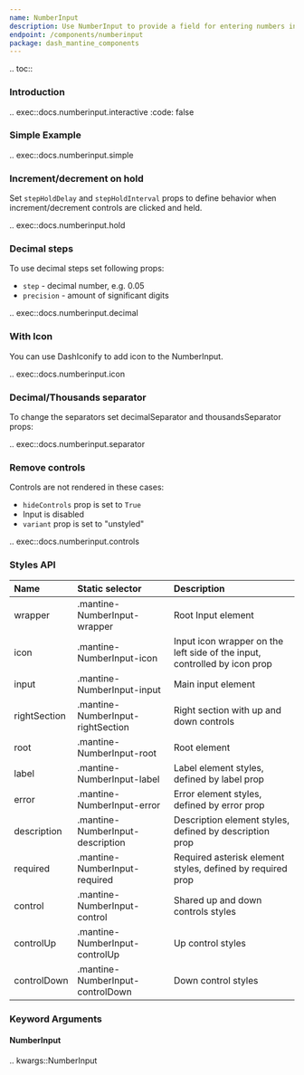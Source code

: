 ```yaml
---
name: NumberInput
description: Use NumberInput to provide a field for entering numbers in your app with ability to set min, max and step.
endpoint: /components/numberinput
package: dash_mantine_components
---
```


.. toc::

### Introduction

.. exec::docs.numberinput.interactive
    :code: false

### Simple Example

.. exec::docs.numberinput.simple

### Increment/decrement on hold

Set `stepHoldDelay` and `stepHoldInterval` props to define behavior when increment/decrement controls are clicked and 
held.

.. exec::docs.numberinput.hold

### Decimal steps

To use decimal steps set following props:
* `step` - decimal number, e.g. 0.05
* `precision` - amount of significant digits

.. exec::docs.numberinput.decimal

### With Icon

You can use DashIconify to add icon to the NumberInput.

.. exec::docs.numberinput.icon

### Decimal/Thousands separator

To change the separators set decimalSeparator and thousandsSeparator props:

.. exec::docs.numberinput.separator

### Remove controls

Controls are not rendered in these cases:

- `hideControls` prop is set to `True`
- Input is disabled
- `variant` prop is set to "unstyled"

.. exec::docs.numberinput.controls

### Styles API

| Name         | Static selector                   | Description                                                               |
|:-------------|:----------------------------------|:--------------------------------------------------------------------------|
| wrapper      | .mantine-NumberInput-wrapper      | Root Input element                                                        |
| icon         | .mantine-NumberInput-icon         | Input icon wrapper on the left side of the input, controlled by icon prop |
| input        | .mantine-NumberInput-input        | Main input element                                                        |
| rightSection | .mantine-NumberInput-rightSection | Right section with up and down controls                                   |
| root         | .mantine-NumberInput-root         | Root element                                                              |
| label        | .mantine-NumberInput-label        | Label element styles, defined by label prop                               |
| error        | .mantine-NumberInput-error        | Error element styles, defined by error prop                               |
| description  | .mantine-NumberInput-description  | Description element styles, defined by description prop                   |
| required     | .mantine-NumberInput-required     | Required asterisk element styles, defined by required prop                |
| control      | .mantine-NumberInput-control      | Shared up and down controls styles                                        |
| controlUp    | .mantine-NumberInput-controlUp    | Up control styles                                                         |
| controlDown  | .mantine-NumberInput-controlDown  | Down control styles                                                       |

### Keyword Arguments

#### NumberInput

.. kwargs::NumberInput

